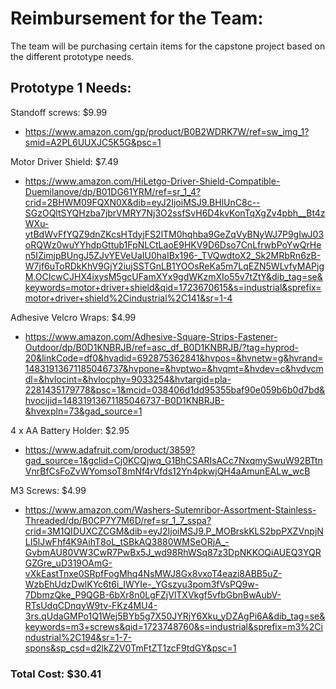 <h1> Reimbursement for the Team: </h1>

The team will be purchasing certain items for the capstone project based on the different prototype needs.

<h2> Prototype 1 Needs: </h2>

Standoff screws: $9.99
* https://www.amazon.com/gp/product/B0B2WDRK7W/ref=sw_img_1?smid=A2PL6UUXJC5K5G&psc=1

Motor Driver Shield: $7.49
* https://www.amazon.com/HiLetgo-Driver-Shield-Compatible-Duemilanove/dp/B01DG61YRM/ref=sr_1_4?crid=2BHWM09FQXN0X&dib=eyJ2IjoiMSJ9.BHlUnC8c--SGzOQltSYQHzba7jbrVMRY7Nj3O2ssfSvH6D4kvKonTqXgZv4pbh__Bt4zWXu-ytBdWvFfYQZ9dnZKcsHTdyjFS2lTM0hqhba9GeZqVyBNyWJ7P9gIwJ03oRQWz0wuYYhdpGttub1FpNLCtLaoE9HKV9D6Dso7CnLfrwbPoYwQrHen5IZimjpBUngJ5ZJvYEVeUaIU0haIBx196-_TVQwdtoX2_Sk2MRbRn6zB-W7jf6uToRDkKhV9GjY2iujSSTGnLB1YOOsReKa5m7LqEZN5WLvfyMAPjgM.OCIcwCJHX4ixysM5gcUFamXYx9gdWKzmXIo55v7tZtY&dib_tag=se&keywords=motor+driver+shield&qid=1723670615&s=industrial&sprefix=motor+driver+shield%2Cindustrial%2C141&sr=1-4

Adhesive Velcro Wraps: $4.99
* https://www.amazon.com/Adhesive-Square-Strips-Fastener-Outdoor/dp/B0D1KNBRJB/ref=asc_df_B0D1KNBRJB/?tag=hyprod-20&linkCode=df0&hvadid=692875362841&hvpos=&hvnetw=g&hvrand=14831913671185046737&hvpone=&hvptwo=&hvqmt=&hvdev=c&hvdvcmdl=&hvlocint=&hvlocphy=9033254&hvtargid=pla-2281435179778&psc=1&mcid=038406d1dd95355baf90e059b6b0d7bd&hvocijid=14831913671185046737-B0D1KNBRJB-&hvexpln=73&gad_source=1

4 x AA Battery Holder: $2.95
* https://www.adafruit.com/product/3859?gad_source=1&gclid=Cj0KCQjwq_G1BhCSARIsACc7NxqmySwuW92BTtnVnrBfCsFoZvWYomsoT8mNf4rVfds12Yn4pkwjQH4aAmunEALw_wcB

M3 Screws: $4.99
* https://www.amazon.com/Washers-Sutemribor-Assortment-Stainless-Threaded/dp/B0CP7Y7M6D/ref=sr_1_7_sspa?crid=3M1QIDUXCZCGM&dib=eyJ2IjoiMSJ9.P_MOBrskKLS2bpPXZVnpjNLI5lJwFhf4K9AihT8oL_tSBkAQ3880WMSeORjA_-GvbmAU80VW3CwR7PwBx5J_wd98RhWSq87z3DpNKKOQiAUEQ3YQRGZGre_uD319OAmG-vXkEastTnxe0SRpfFogMhq4NsMWJ8Gx8vxoT4eazi8ABB5uZ-WzbEhUdzDwlKYc6t6i_IWYIe-_YGszyu3pom3fVsPQ9w-7DbmzQke_P9QGB-6bXr8n0LgFZjVlTXVkgf5vfbGbnBwAubV-RTsUdqCDnqyW9tv-FKz4MU4-3rs.qUdaGMPo1Q1Wej5BYb5g7X50JYRjY6Xku_yDZAgPi6A&dib_tag=se&keywords=m3+screws&qid=1723748760&s=industrial&sprefix=m3%2Cindustrial%2C194&sr=1-7-spons&sp_csd=d2lkZ2V0TmFtZT1zcF9tdGY&psc=1

<h3> Total Cost: $30.41 </h3>